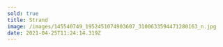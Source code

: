 ```yaml
---
sold: true
title: Strand
image: /images/145540749_1952451074903607_3100633594471280163_n.jpg
date: 2021-04-25T11:24:14.319Z
---
```

